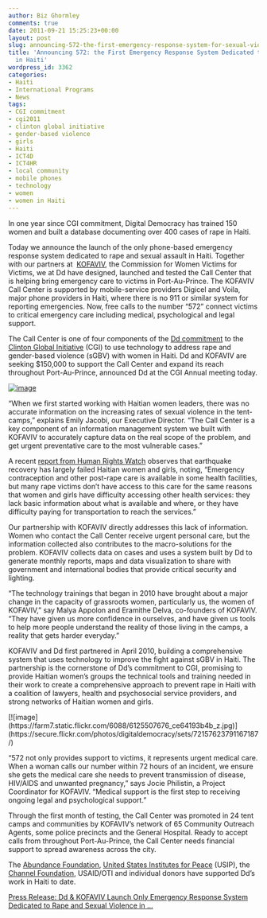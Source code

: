 ```yaml
---
author: Biz Ghormley
comments: true
date: 2011-09-21 15:25:23+00:00
layout: post
slug: announcing-572-the-first-emergency-response-system-for-sexual-violence-in-haiti
title: 'Announcing 572: the First Emergency Response System Dedicated to Sexual Violence
  in Haiti'
wordpress_id: 3362
categories:
- Haiti
- International Programs
- News
tags:
- CGI commitment
- cgi2011
- clinton global initiative
- gender-based violence
- girls
- Haiti
- ICT4D
- ICT4HR
- local community
- mobile phones
- technology
- women
- women in Haiti
---
```

In one year since CGI commitment, Digital Democracy has trained 150 women and built a database documenting over 400 cases of rape in Haiti.

Today we announce the launch of the only phone-based emergency response system dedicated to rape and sexual assault in Haiti. Together with our partners at  [KOFAVIV](http://kofaviv.org/), the Commission for Women Victims for Victims, we at Dd have designed, launched and tested the Call Center that is helping bring emergency care to victims in Port-Au-Prince. The KOFAVIV Call Center is supported by mobile-service providers Digicel and Voila, major phone providers in Haiti, where there is no 911 or similar system for reporting emergencies. Now, free calls to the number “572” connect victims to critical emergency care including medical, psychological and legal support.

The Call Center is one of four components of the [Dd commitment](http://www.clintonglobalinitiative.org/commitments/commitments_search.asp?id=694377 ) to the [Clinton Global Initiative](http://www.clintonglobalinitiative.org/) (CGI) to use technology to address rape and gender-based violence (sGBV) with women in Haiti. Dd and KOFAVIV are seeking $150,000 to support the Call Center and expand its reach throughout Port-Au-Prince, announced Dd at the CGI Annual meeting today.

[![image](http://farm7.static.flickr.com/6166/6164699382_dde4d0fab9.jpg)](https://secure.flickr.com/photos/digitaldemocracy/sets/72157623791167187/)

“When we first started working with Haitian women leaders, there was no accurate information on the increasing rates of sexual violence in the tent-camps,” explains Emily Jacobi, our Executive Director. “The Call Center is a key component of an information management system we built with KOFAVIV to accurately capture data on the real scope of the problem, and get urgent preventative care to the most vulnerable cases.”

A recent [report from Human Rights Watch](http://www.hrw.org/news/2011/08/30/haiti-earthquake-recovery-failing-women-and-girls) observes that earthquake recovery has largely failed Haitian women and girls, noting, “Emergency contraception and other post-rape care is available in some health facilities, but many rape victims don’t have access to this care for the same reasons that women and girls have difficulty accessing other health services: they lack basic information about what is available and where, or they have difficulty paying for transportation to reach the services.”

Our partnership with KOFAVIV directly addresses this lack of information. Women who contact the Call Center receive urgent personal care, but the information collected also contributes to the macro-solutions for the problem. KOFAVIV collects data on cases and uses a system built by Dd to generate monthly reports, maps and data visualization to share with government and international bodies that provide critical security and lighting.

“The technology trainings that began in 2010 have brought about a major change in the capacity of grassroots women, particularly us, the women of KOFAVIV,” say Malya Appolon and Eramithe Delva, co-founders of KOFAVIV. “They have given us more confidence in ourselves, and have given us tools to help more people understand the reality of those living in the camps, a reality that gets harder everyday.”

KOFAVIV and Dd first partnered in April 2010, building a comprehensive system that uses technology to improve the fight against sGBV in Haiti. The partnership is the cornerstone of Dd’s commitment to CGI, promising to provide Haitian women’s groups the technical tools and training needed in their work to create a comprehensive approach to prevent rape in Haiti with a coalition of lawyers, health and psychosocial service providers, and strong networks of Haitian women and girls.

<caption id="" align="alignnone" width="410" caption="KOFAVIV & Digital Democracy Database System">[![image](https://farm7.static.flickr.com/6088/6125507676_ce64193b4b_z.jpg)](https://secure.flickr.com/photos/digitaldemocracy/sets/72157623791167187/)</caption>

“572 not only provides support to victims, it represents urgent medical care. When a woman calls our number within 72 hours of an incident, we ensure she gets the medical care she needs to prevent transmission of disease, HIV/AIDS and unwanted pregnancy,” says Jocie Philistin, a Project Coordinator for KOFAVIV. “Medical support is the first step to receiving ongoing legal and psychological support.”

Through the first month of testing, the Call Center was promoted in 24 tent camps and communities by KOFAVIV’s network of 65 Community Outreach Agents, some police precincts and the General Hospital. Ready to accept calls from throughout Port-Au-Prince, the Call Center needs financial support to spread awareness across the city.

The [Abundance Foundation](http://theabundancefoundation.org/), [United States Institutes for Peace](http://www.usip.org/) (USIP), the [Channel Foundation](http://www.channelfoundation.org/dd.html), USAID/OTI and individual donors have supported Dd’s work in Haiti to date.

[Press Release: Dd & KOFAVIV Launch Only Emergency Response System Dedicated to Rape and Sexual Violence in ...](http://www.scribd.com/doc/65789427/Press-Release-Dd-KOFAVIV-Launch-Only-Emergency-Response-System-Dedicated-to-Rape-and-Sexual-Violence-in-Haiti)
